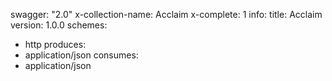 swagger: "2.0"
x-collection-name: Acclaim
x-complete: 1
info:
  title: Acclaim
  version: 1.0.0
schemes:
- http
produces:
- application/json
consumes:
- application/json